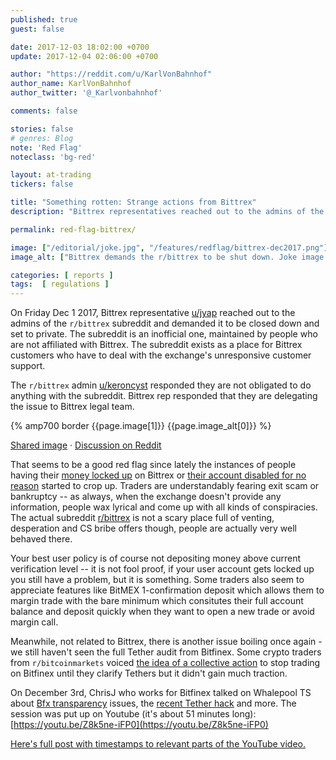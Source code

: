 ```yaml
---
published: true
guest: false

date: 2017-12-03 18:02:00 +0700
update: 2017-12-04 02:06:00 +0700

author: "https://reddit.com/u/KarlVonBahnhof"
author_name: KarlVonBahnhof
author_twitter: '@_Karlvonbahnhof'

comments: false

stories: false
# genres: Blog
note: 'Red Flag'
noteclass: 'bg-red'

layout: at-trading
tickers: false

title: "Something rotten: Strange actions from Bittrex"
description: "Bittrex representatives reached out to the admins of the innoficial r/bittrex subreddit to threaten with legal action."

permalink: red-flag-bittrex/

image: ["/editorial/joke.jpg", "/features/redflag/bittrex-dec2017.png"]
image_alt: ["Bittrex demands the r/bittrex to be shut down. Joke image from Pexels."]

categories: [ reports ]
tags:  [ regulations ]
---
```


On Friday Dec 1 2017, Bittrex representative [u/jyap](https://reddit.com/u/jyap) reached out to the admins of the `r/bittrex` subreddit and demanded it to be closed down and set to private. The subreddit is an inofficial one, maintained by people who are not affiliated with Bittrex. The subreddit exists as a place for Bittrex customers who have to deal with the exchange's unresponsive customer support.

The `r/bittrex` admin [u/keroncyst](https://reddit.com/u/keroncyst) responded they are not obligated to do anything with the subreddit. Bittrex rep responded that they are delegating the issue to Bittrex legal team.


{% amp700 border {{page.image[1]}} {{page.image_alt[0]}} %}

[Shared image](https://i.redd.it/zqhnheqmic101.png) &middot; [Discussion on Reddit](https://www.reddit.com/r/BitcoinMarkets/comments/7h0ih6/daily_discussion_saturday_december_02_2017/dqndup8/)

That seems to be a good red flag since lately the instances of people having their [money locked up](https://www.reddit.com/r/Bittrex/comments/7h8zcz/unable_to_withdraw_funds_because_of_account/) on Bittrex or [their account disabled for no reason](https://www.reddit.com/r/Bittrex/comments/7h03fx/theory_on_why_bittrex_is_disabling_so_many/) started to crop up. Traders are understandably fearing exit scam or bankruptcy -- as always, when the exchange doesn't provide any information, people wax lyrical and come up with all kinds of conspiracies. The actual subreddit [r/bittrex](https://www.reddit.com/r/Bittrex/) is not a scary place full of venting, desperation and CS bribe offers though, people are actually very well behaved there.

Your best user policy is of course not depositing money above current verification level -- it is not fool proof, if your user account gets locked up you still have a problem, but it is something. Some traders also seem to appreciate features like BitMEX 1-confirmation deposit which allows them to margin trade with the bare minimum which consitutes their full account balance and deposit quickly when they want to open a new trade or avoid margin call.

Meanwhile, not related to Bittrex, there is another issue boiling once again - we still haven't seen the full Tether audit from Bitfinex. Some crypto traders from `r/bitcoinmarkets` voiced [the idea of a collective action](https://www.reddit.com/r/BitcoinMarkets/comments/7h0ih6/daily_discussion_saturday_december_02_2017/dqnena8/) to stop trading on Bitfinex until they clarify Tethers but it didn't gain much traction.

On December 3rd, ChrisJ who works for Bitfinex talked on Whalepool TS about <a class="intern" href="/bitfinex-banking">Bfx transparency</a> issues, the <a class="intern" href="/tether-hack">recent Tether hack</a> and more. The session was put up on Youtube (it's about 51 minutes long): [https://youtu.be/Z8k5ne-iFP0](https://youtu.be/Z8k5ne-iFP0)

<amp-youtube
       data-videoid="Z8k5ne-iFP0"
       layout="responsive"
       width="700" height="360">
</amp-youtube>


<a class="intern" href="/bitfinex-tether-transparency">Here's full post with timestamps to relevant parts of the YouTube video.</a>
